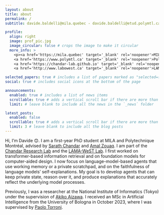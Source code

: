 ```yaml
---
layout: about
title: about
permalink: /
subtitle: davide.baldelli@mila.quebec - davide.baldelli@etud.polymtl.ca

profile:
  align: right
  image: prof_pic.jpg
  image_circular: false # crops the image to make it circular
  more_info: >
    <p><a href='https://mila.quebec' target='_blank' rel='noopener'>MILA</a><br>
    <a href='https://www.polymtl.ca' target='_blank' rel='noopener'>Polytechnique Montréal</a><br>
    <a href='https://chandar-lab.github.io' target='_blank' rel='noopener'>Chandar Research Lab</a><br>
    <a href='http://www.labowest.ca' target='_blank' rel='noopener'>LAMA-WeST Lab</a></p>

selected_papers: true # includes a list of papers marked as "selected={true}"
social: true # includes social icons at the bottom of the page

announcements:
  enabled: true # includes a list of news items
  scrollable: true # adds a vertical scroll bar if there are more than 3 news items
  limit: # leave blank to include all the news in the `_news` folder

latest_posts:
  enabled: false
  scrollable: true # adds a vertical scroll bar if there are more than 3 new posts items
  limit: 3 # leave blank to include all the blog posts
---
```


Hi, I’m Davide 😊. I am a first-year PhD student at MILA and Polytechnique Montréal, advised by [Sarath Chandar](https://scholar.google.com/citations?hl=en&user=yxWtZLAAAAAJ) and [Amal Zouaq](https://scholar.google.com/citations?hl=en&user=lqDGv9YAAAAJ). I am part of the [Chandar Research Lab](https://chandar-lab.github.io) and the [LAMA-WeST Lab](http://www.labowest.ca). I first worked on transformer-based information retrieval and on foundation models for computer-aided design. I now focus on language-model-based agents that use working memory or a private scratchpad, and on the faithfulness of language models’ self-explanations. My goal is to develop agents that can keep private state, reason over it, and produce explanations that accurately reflect the underlying model processes.

Previously, I was a researcher at the National Institute of Informatics (Tokyo) under the supervision of [Akiko Aizawa](https://scholar.google.com/citations?user=JQy5hPoAAAAJ&hl=en). I received an MSc in Artificial Intelligence from the University of Bologna in October 2023, where I was supervised by [Paolo Torroni](https://scholar.google.com/citations?hl=en&user=uOZZjwsAAAAJ).

<!-- [Download my CV (PDF)](https://dundalia.github.io/CV/cv.pdf){: target="_blank" rel="noopener"} -->
